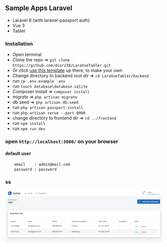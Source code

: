 


## Sample Apps Laravel

- Laravel 8 (with laravel-passport auth)
- Vue 3
- Tabler 

### Installation 
- Open terminal
- Clone the repo => `git clone https://github.com/diorz38/LaraVueTabler.git`
- Or click [use this template](https://github.com/diorz38/LaraVueTabler/generate) up there, to make your own
- Change directory to backend root dir => `cd LaraVueTabler/backend`
- run `cp .env.example .env`
- run `touch database\database.sqlite`
- Composer install => `composer install`
- migrate => `php artisan migrate`
- db seed => `php artisan db:seed`  
- run `php artisan passport:install`
- run `php artisan serve --port 8000`
- change directory to frontend dir => `cd ../frontend`
- run `npm install`
- run `npm run dev`
  
### open `http://localhost:3000/` on your browser

#### default user
```
    email    : admin@mail.com
    password : password
```

### ss
<img src="https://raw.githubusercontent.com/diorz38/LaraVueTabler/main/ss/ss1.png" alt="employee list preview">
